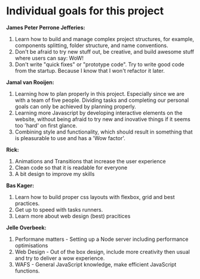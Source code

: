 # Individual goals for this project

**James Peter Perrone Jefferies:**

1. Learn how to build and manage complex project structures, for example, components splitting, folder structure, and name conventions.
2. Don't be afraid to try new stuff out, be creative, and build awesome stuff where users can say: WoW!
3. Don't write "quick fixes" or "prototype code". Try to write good code from the startup. Because I know that I won't refactor it later.

**Jamal van Rooijen:**

1. Learning how to plan properly in this project. Especially since we are with a team of five people. Dividing tasks and completing our personal goals can only be achieved by planning properly.
2. Learning more Javascript by developing interactive elements on the website, without being afraid to try new and inovative things if it seems too 'hard' on first glance.
3. Combining style and functionality, which should result in something that is pleasurable to use and has a 'Wow factor'. 

**Rick:**

1. Animations and Transitions that increase the user experience
2. Clean code so that it is readable for everyone
3. A bit design to improve my skills

**Bas Kager:**
1. Learn how to build proper css layouts with flexbox, grid and best practices.
1. Get up to speed with tasks runners.
3. Learn more about web design (best) pracitices 

**Jelle Overbeek:**

1. Performane matters - Setting up a Node server including performance optimisations
2. Web Design - Out of the box design, include more creativity then usual and try to deliver a wow experience.
3. WAFS - General JavaScript knowledge, make efficient JavaScript functions.
